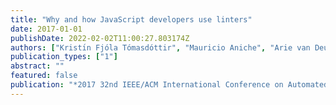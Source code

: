 ```yaml
---
title: "Why and how JavaScript developers use linters"
date: 2017-01-01
publishDate: 2022-02-02T11:00:27.803174Z
authors: ["Kristı́n Fjóla Tómasdóttir", "Mauricio Aniche", "Arie van Deursen"]
publication_types: ["1"]
abstract: ""
featured: false
publication: "*2017 32nd IEEE/ACM International Conference on Automated Software Engineering (ASE)*"
---
```


